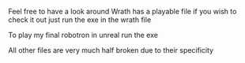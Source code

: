 Feel free to have a look around
Wrath has a playable file if you wish to check it out just run the exe in the wrath file

To play my final robotron in unreal run the exe

All other files are very much half broken due to their specificity

